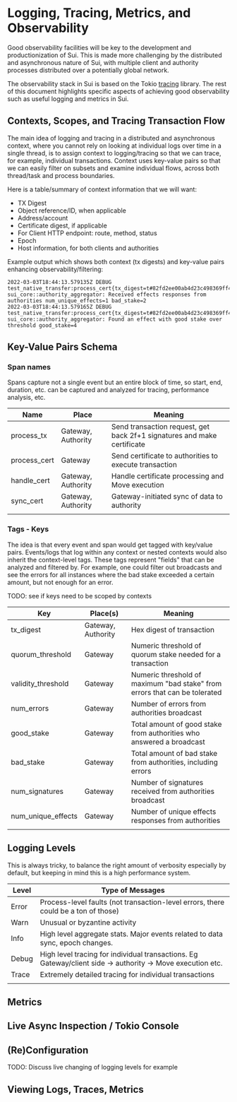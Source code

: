 # Logging, Tracing, Metrics, and Observability

Good observability facilities will be key to the development and productionization of Sui.  This is made
more challenging by the distributed and asynchronous nature of Sui, with multiple client and authority
processes distributed over a potentially global network.

The observability stack in Sui is based on the Tokio [tracing](https://tokio.rs/blog/2019-08-tracing) library.
The rest of this document highlights specific aspects of achieving good observability such as useful logging
and metrics in Sui.

## Contexts, Scopes, and Tracing Transaction Flow

The main idea of logging and tracing in a distributed and asynchronous context, where you cannot rely on looking
at individual logs over time in a single thread, is to assign context to logging/tracing so that we can trace,
for example, individual transactions.  Context uses key-value pairs so that we can easily filter on subsets
and examine individual flows, across both thread/task and process boundaries.

Here is a table/summary of context information that we will want:

- TX Digest
- Object reference/ID, when applicable
- Address/account
- Certificate digest, if applicable
- For Client HTTP endpoint: route, method, status
- Epoch
- Host information, for both clients and authorities

Example output which shows both context (tx digests) and key-value pairs enhancing observability/filtering:

```
2022-03-03T18:44:13.579135Z DEBUG test_native_transfer:process_cert{tx_digest=t#82fd2ee00ab4d23c498369ff4d6fc0fc1a74be6f56a6d0490022e0920577f4c7}: sui_core::authority_aggregator: Received effects responses from authorities num_unique_effects=1 bad_stake=2
2022-03-03T18:44:13.579165Z DEBUG test_native_transfer:process_cert{tx_digest=t#82fd2ee00ab4d23c498369ff4d6fc0fc1a74be6f56a6d0490022e0920577f4c7}: sui_core::authority_aggregator: Found an effect with good stake over threshold good_stake=4
```

## Key-Value Pairs Schema

### Span names

Spans capture not a single event but an entire block of time, so start, end, duration, etc. can be captured
and analyzed for tracing, performance analysis, etc.

|     Name     |       Place        |                                 Meaning                                 |
| ------------ | ------------------ | ----------------------------------------------------------------------- |
| process_tx   | Gateway, Authority | Send transaction request, get back 2f+1 signatures and make certificate |
| process_cert | Gateway            | Send certificate to authorities to execute transaction                  |
| handle_cert  | Gateway, Authority | Handle certificate processing and Move execution                        |
| sync_cert    | Gateway, Authority | Gateway-initiated sync of data to authority                             |
|              |                    |                                                                         |

### Tags - Keys

The idea is that every event and span would get tagged with key/value pairs.  Events/logs that log within any context or nested contexts would also inherit the context-level tags.
These tags represent "fields" that can be analyzed and filtered by.  For example, one could filter out broadcasts and see the errors for all instances where the bad stake exceeded a certain amount, but not enough for an error.

TODO: see if keys need to be scoped by contexts

|        Key         |      Place(s)      |                                  Meaning                                   |
| ------------------ | ------------------ | -------------------------------------------------------------------------- |
| tx_digest          | Gateway, Authority | Hex digest of transaction                                                  |
| quorum_threshold   | Gateway            | Numeric threshold of quorum stake needed for a transaction                 |
| validity_threshold | Gateway            | Numeric threshold of maximum "bad stake" from errors that can be tolerated |
| num_errors         | Gateway            | Number of errors from authorities broadcast                                |
| good_stake         | Gateway            | Total amount of good stake from authorities who answered a broadcast       |
| bad_stake          | Gateway            | Total amount of bad stake from authorities, including errors               |
| num_signatures     | Gateway            | Number of signatures received from authorities broadcast                   |
| num_unique_effects | Gateway            | Number of unique effects responses from authorities                        |
|                    |                    |                                                                            |

## Logging Levels

This is always tricky, to balance the right amount of verbosity especially by default, but keeping in mind this is a high performance system.

| Level |                                              Type of Messages                                              |
| ----- | ---------------------------------------------------------------------------------------------------------- |
| Error | Process-level faults (not transaction-level errors, there could be a ton of those)                         |
| Warn  | Unusual or byzantine activity                                                                              |
| Info  | High level aggregate stats. Major events related to data sync, epoch changes.                              |
| Debug | High level tracing for individual transactions. Eg Gateway/client side -> authority -> Move execution etc. |
| Trace | Extremely detailed tracing for individual transactions                                                     |
|       |                                                                                                            |

## Metrics

## Live Async Inspection / Tokio Console

## (Re)Configuration

TODO: Discuss live changing of logging levels for example

## Viewing Logs, Traces, Metrics